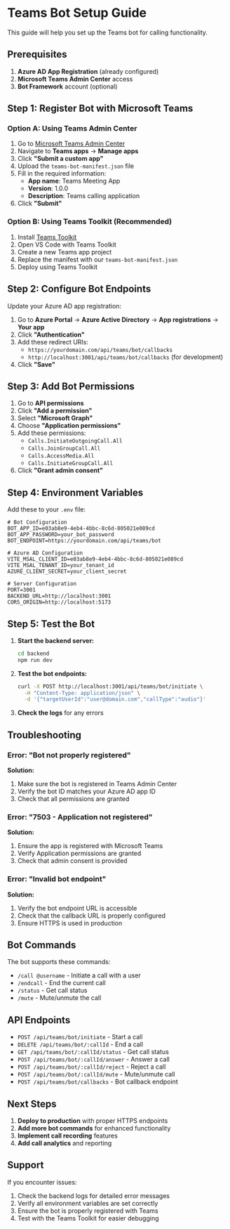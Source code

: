 # Teams Bot Setup Guide

This guide will help you set up the Teams bot for calling functionality.

## Prerequisites

1. **Azure AD App Registration** (already configured)
2. **Microsoft Teams Admin Center** access
3. **Bot Framework** account (optional)

## Step 1: Register Bot with Microsoft Teams

### Option A: Using Teams Admin Center

1. Go to [Microsoft Teams Admin Center](https://admin.teams.microsoft.com/)
2. Navigate to **Teams apps** → **Manage apps**
3. Click **"Submit a custom app"**
4. Upload the `teams-bot-manifest.json` file
5. Fill in the required information:
   - **App name**: Teams Meeting App
   - **Version**: 1.0.0
   - **Description**: Teams calling application
6. Click **"Submit"**

### Option B: Using Teams Toolkit (Recommended)

1. Install [Teams Toolkit](https://marketplace.visualstudio.com/items?itemName=TeamsDevApp.ms-teams-vscode-extension)
2. Open VS Code with Teams Toolkit
3. Create a new Teams app project
4. Replace the manifest with our `teams-bot-manifest.json`
5. Deploy using Teams Toolkit

## Step 2: Configure Bot Endpoints

Update your Azure AD app registration:

1. Go to **Azure Portal** → **Azure Active Directory** → **App registrations** → **Your app**
2. Click **"Authentication"**
3. Add these redirect URIs:
   - `https://yourdomain.com/api/teams/bot/callbacks`
   - `http://localhost:3001/api/teams/bot/callbacks` (for development)
4. Click **"Save"**

## Step 3: Add Bot Permissions

1. Go to **API permissions**
2. Click **"Add a permission"**
3. Select **"Microsoft Graph"**
4. Choose **"Application permissions"**
5. Add these permissions:
   - `Calls.InitiateOutgoingCall.All`
   - `Calls.JoinGroupCall.All`
   - `Calls.AccessMedia.All`
   - `Calls.InitiateGroupCall.All`
6. Click **"Grant admin consent"**

## Step 4: Environment Variables

Add these to your `.env` file:

```env
# Bot Configuration
BOT_APP_ID=e03ab8e9-4eb4-4bbc-8c6d-805021e089cd
BOT_APP_PASSWORD=your_bot_password
BOT_ENDPOINT=https://yourdomain.com/api/teams/bot

# Azure AD Configuration
VITE_MSAL_CLIENT_ID=e03ab8e9-4eb4-4bbc-8c6d-805021e089cd
VITE_MSAL_TENANT_ID=your_tenant_id
AZURE_CLIENT_SECRET=your_client_secret

# Server Configuration
PORT=3001
BACKEND_URL=http://localhost:3001
CORS_ORIGIN=http://localhost:5173
```

## Step 5: Test the Bot

1. **Start the backend server:**

   ```bash
   cd backend
   npm run dev
   ```

2. **Test the bot endpoints:**

   ```bash
   curl -X POST http://localhost:3001/api/teams/bot/initiate \
     -H "Content-Type: application/json" \
     -d '{"targetUserId":"user@domain.com","callType":"audio"}'
   ```

3. **Check the logs** for any errors

## Troubleshooting

### Error: "Bot not properly registered"

**Solution:**

1. Make sure the bot is registered in Teams Admin Center
2. Verify the bot ID matches your Azure AD app ID
3. Check that all permissions are granted

### Error: "7503 - Application not registered"

**Solution:**

1. Ensure the app is registered with Microsoft Teams
2. Verify Application permissions are granted
3. Check that admin consent is provided

### Error: "Invalid bot endpoint"

**Solution:**

1. Verify the bot endpoint URL is accessible
2. Check that the callback URL is properly configured
3. Ensure HTTPS is used in production

## Bot Commands

The bot supports these commands:

- `/call @username` - Initiate a call with a user
- `/endcall` - End the current call
- `/status` - Get call status
- `/mute` - Mute/unmute the call

## API Endpoints

- `POST /api/teams/bot/initiate` - Start a call
- `DELETE /api/teams/bot/:callId` - End a call
- `GET /api/teams/bot/:callId/status` - Get call status
- `POST /api/teams/bot/:callId/answer` - Answer a call
- `POST /api/teams/bot/:callId/reject` - Reject a call
- `POST /api/teams/bot/:callId/mute` - Mute/unmute call
- `POST /api/teams/bot/callbacks` - Bot callback endpoint

## Next Steps

1. **Deploy to production** with proper HTTPS endpoints
2. **Add more bot commands** for enhanced functionality
3. **Implement call recording** features
4. **Add call analytics** and reporting

## Support

If you encounter issues:

1. Check the backend logs for detailed error messages
2. Verify all environment variables are set correctly
3. Ensure the bot is properly registered with Teams
4. Test with the Teams Toolkit for easier debugging
